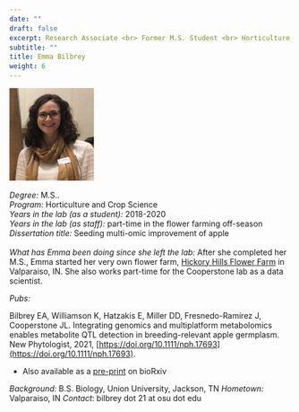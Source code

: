 ```yaml
---
date: ""
draft: false
excerpt: Research Associate <br> Former M.S. Student <br> Horticulture & Crop Science
subtitle: ""
title: Emma Bilbrey
weight: 6
---
```


<p align="left"> 
<img src=featured.jpg width="30%" alt="photo of emma bilbrey">
</p>

*Degree:* M.S.. <br>
*Program:* Horticulture and Crop Science <br>
*Years in the lab (as a student):* 2018-2020 <br>
*Years in the lab (as staff):* part-time in the flower farming off-season
*Dissertation title:* Seeding multi-omic improvement of apple
<br> <br>
*What has Emma been doing since she left the lab:* After she completed her M.S., Emma started her very own flower farm, [Hickory Hills Flower Farm](https://www.instagram.com/hickoryhillsflowerfarm/?hl=en) in Valparaiso, IN. She also works part-time for the Cooperstone lab as a data scientist. <br>

*Pubs:*

Bilbrey EA, Williamson K, Hatzakis E, Miller DD, Fresnedo-Ramírez J, Cooperstone JL.  Integrating genomics and multiplatform metabolomics enables metabolite QTL detection in breeding-relevant apple germplasm.  New Phytologist, 2021, [https://doi.org/10.1111/nph.17693](https://doi.org/10.1111/nph.17693).
- Also available as a [pre-print](https://www.biorxiv.org/content/10.1101/2021.02.18.431481v1) on bioRxiv

*Background:* B.S. Biology, Union University, Jackson, TN
*Hometown:* Valparaiso, IN
*Contact*: bilbrey dot 21 at osu dot edu